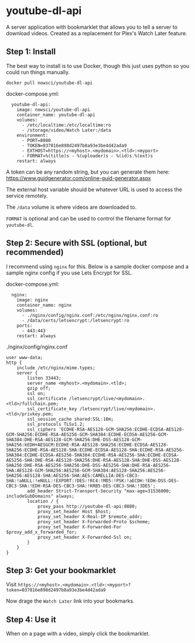 # youtube-dl-api
A server application with bookmarklet that allows you to tell a server to download videos. Created as a replacement for Plex's Watch Later feature.

## Step 1: Install
The best way to install is to use Docker, though this just uses python so you could run things manually.
```
docker pull nowsci/youtube-dl-api
```

docker-compose.yml:
```
  youtube-dl-api:
    image: nowsci/youtube-dl-api
    container_name: youtube-dl-api
    volumes:
      - /etc/localtime:/etc/localtime:ro
      - /storage/video/Watch Later:/data
    environment:
      - PORT=8080
      - TOKEN=037816e898d2497b8a93e3be4d42ada9
      - EXTHOST=https://<myhost>.<mydomain>.<tld>:<myport>
      - FORMAT=%(title)s - %(uploader)s - %(id)s.%(ext)s
    restart: always
```

A token can be any random string, but you can generate them here: https://www.guidgenerator.com/online-guid-generator.aspx

The external host variable should be whatever URL is used to access the service remotely.

The `/data` volume is where videos are downloaded to.

`FORMAT` is optional and can be used to control the filename format for `youtube-dl`.

## Step 2: Secure with SSL (optional, but recommended)
I recommend using `nginx` for this. Below is a sample docker compose and a sample nginx config if you use Lets Encrypt for SSL.

docker-compose.yml:
```
  nginx:
    image: nginx
    container_name: nginx
    volumes:
      - ./nginx/config/nginx.conf:/etc/nginx/nginx.conf:ro
      - /data/certs/letsencrypt:/letsencrypt:ro
    ports:
      - 443:443
    restart: always
```

./nginx/config/nginx.conf
```
user www-data;
http {
	include /etc/nginx/mime.types;
	server {
		listen 33443;
		server_name <myhost>.<mydomain>.<tld>;
		gzip off;
		ssl on;
		ssl_certificate /letsencrypt/live/<mydomain>.<tld>/fullchain.pem;
		ssl_certificate_key /letsencrypt/live/<mydomain>.<tld>/privkey.pem;
		ssl_session_cache shared:SSL:10m;
		ssl_protocols TLSv1.2;
		ssl_ciphers 'ECDHE-RSA-AES128-GCM-SHA256:ECDHE-ECDSA-AES128-GCM-SHA256:ECDHE-RSA-AES256-GCM-SHA384:ECDHE-ECDSA-AES256-GCM-SHA384:DHE-RSA-AES128-GCM-SHA256:DHE-DSS-AES128-GCM-SHA256:kEDH+AESGCM:ECDHE-RSA-AES128-SHA256:ECDHE-ECDSA-AES128-SHA256:ECDHE-RSA-AES128-SHA:ECDHE-ECDSA-AES128-SHA:ECDHE-RSA-AES256-SHA384:ECDHE-ECDSA-AES256-SHA384:ECDHE-RSA-AES256-SHA:ECDHE-ECDSA-AES256-SHA:DHE-RSA-AES128-SHA256:DHE-RSA-AES128-SHA:DHE-DSS-AES128-SHA256:DHE-RSA-AES256-SHA256:DHE-DSS-AES256-SHA:DHE-RSA-AES256-SHA:AES128-GCM-SHA256:AES256-GCM-SHA384:AES128-SHA256:AES256-SHA256:AES128-SHA:AES256-SHA:AES:CAMELLIA:DES-CBC3-SHA:!aNULL:!eNULL:!EXPORT:!DES:!RC4:!MD5:!PSK:!aECDH:!EDH-DSS-DES-CBC3-SHA:!EDH-RSA-DES-CBC3-SHA:!KRB5-DES-CBC3-SHA:!3DES';
		add_header Strict-Transport-Security "max-age=31536000; includeSubDomains" always;
		location / {
			proxy_pass http://youtube-dl-api:8080;
			proxy_set_header Host $host;
			proxy_set_header X-Real-IP $remote_addr;
			proxy_set_header X-Forwarded-Proto $scheme;
			proxy_set_header X-Forwarded-For $proxy_add_x_forwarded_for;
			proxy_set_header X-Forwarded-Ssl on;
		}
	}
}
```

## Step 3: Get your bookmarklet
Visit `https://<myhost>.<mydomain>.<tld>:<myport>?token=037816e898d2497b8a93e3be4d42ada9`

Now drage the `Watch Later` link into your bookmarks.

## Step 4: Use it
When on a page with a video, simply click the bookmarklet.
